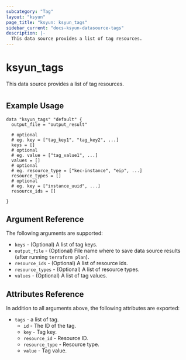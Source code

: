 ```yaml
---
subcategory: "Tag"
layout: "ksyun"
page_title: "ksyun: ksyun_tags"
sidebar_current: "docs-ksyun-datasource-tags"
description: |-
  This data source provides a list of tag resources.
---
```


# ksyun_tags

This data source provides a list of tag resources.

#

## Example Usage

```hcl
data "ksyun_tags" "default" {
  output_file = "output_result"

  # optional
  # eg. key = ["tag_key1", "tag_key2", ...]
  keys = []
  # optional
  # eg. value = ["tag_value1", ...]
  values = []
  # optional
  # eg. resource_type = ["kec-instance", "eip", ...]
  resource_types = []
  # optional
  # eg. key = ["instance_uuid", ...]
  resource_ids = []

}
```

## Argument Reference

The following arguments are supported:

* `keys` - (Optional) A list of tag keys.
* `output_file` - (Optional) File name where to save data source results (after running `terraform plan`).
* `resource_ids` - (Optional) A list of resource ids.
* `resource_types` - (Optional) A list of resource types.
* `values` - (Optional) A list of tag values.

## Attributes Reference

In addition to all arguments above, the following attributes are exported:

* `tags` - a list of tag.
  * `id` - The ID of the tag.
  * `key` - Tag key.
  * `resource_id` - Resource ID.
  * `resource_type` - Resource type.
  * `value` - Tag value.


